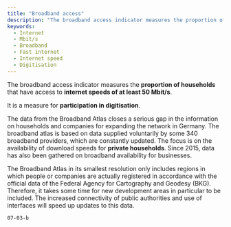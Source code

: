 ```yaml
---
title: "Broadband access"
description: "The broadband access indicator measures the proportion of households that have access to the necessary infrastructure for internet speeds of at least 50 Mbit/s."
keywords:
  - Internet
  - Mbit/s
  - Broadband
  - Fast internet
  - Internet speed
  - Digitisation
---
```


<!-- Prologue start -->

The broadband access indicator measures the **proportion of households** that have access to **internet speeds of at least 50 Mbit/s**.

It is a measure for **participation in digitisation**.

The data from the Broadband Atlas closes a serious gap in the information on households and companies for expanding the network in Germany. The broadband atlas is based on data supplied voluntarily by some 340 broadband providers, which are constantly updated. The focus is on the availability of download speeds for **private households**. Since 2015, data has also been gathered on broadband availability for businesses.

The Broadband Atlas in its smallest resolution only includes regions in which people or companies are actually registered in accordance with the official data of the Federal Agency for Cartography and Geodesy (BKG). Therefore, it takes some time for new development areas in particular to be included. The increased connectivity of public authorities and use of interfaces will speed up updates to this data. 


<!-- Prologue end -->


```chart
07-03-b
```

